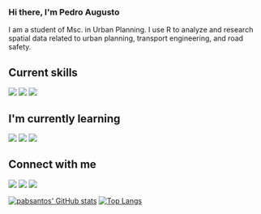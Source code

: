 ### Hi there, I'm Pedro Augusto

I am a student of Msc. in Urban Planning. I use R to analyze and research spatial data related to urban planning, transport engineering, and road safety. 

## Current skills

![](https://img.shields.io/badge/R-276DC3?logo=R) 
![](https://img.shields.io/badge/Python-3776AB?logo=Python&logoColor=white) 
![](https://img.shields.io/badge/LaTeX-008080?logo=LaTeX)

## I'm currently learning

![](https://img.shields.io/badge/HTML5-E34F26?logo=HTML5&logoColor=white) 
![](https://img.shields.io/badge/CSS3-1572B6?logo=CSS3&logoColor=white)
![](https://img.shields.io/badge/C-00599C?logo=c&logoColor=white)

## Connect with me

[![](https://img.shields.io/badge/LinkedIn-0A66C2?logo=LinkedIn&logoColor=white)](https://www.linkedin.com/in/pabsantos/)
[![](https://img.shields.io/badge/Gmail-EA4335?logo=Gmail&logoColor=white)](mailto:pabsantos21@gmail.com)
[![](https://img.shields.io/badge/ResearchGate-00CCBB?logo=ResearchGate&logoColor=white)](https://www.researchgate.net/profile/Pedro-Santos-145)

[![pabsantos' GitHub stats](https://github-readme-stats.vercel.app/api?username=pabsantos&show_icons=true&theme=gruvbox)](https://github.com/anuraghazra/github-readme-stats)
[![Top Langs](https://github-readme-stats.vercel.app/api/top-langs/?username=pabsantos&layout=compact&theme=gruvbox)](https://github.com/anuraghazra/github-readme-stats)


